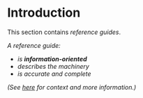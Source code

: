 # Introduction

This section contains _reference guides_.

_A reference guide:_

- _is **information-oriented**_
- _describes the machinery_
- _is accurate and complete_

_(See [here](https://www.divio.com/blog/documentation/) for context and more information.)_
